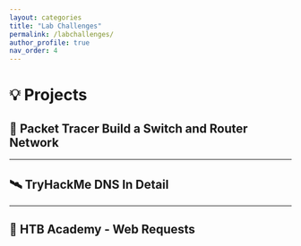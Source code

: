 ```yaml
---
layout: categories
title: "Lab Challenges"
permalink: /labchallenges/
author_profile: true
nav_order: 4
---
```


# 💡 Projects

## 🔐 Packet Tracer Build a Switch and Router Network


---

## 🛰️ TryHackMe DNS In Detail


---

## 🧠 HTB Academy - Web Requests

